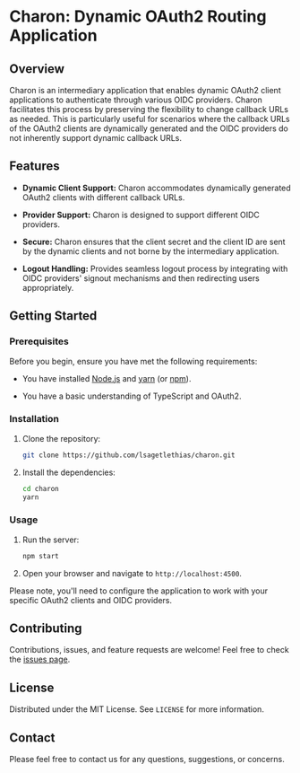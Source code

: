 # Charon: Dynamic OAuth2 Routing Application

## Overview

Charon is an intermediary application that enables dynamic OAuth2 client applications to authenticate through various OIDC providers. Charon facilitates this process by preserving the flexibility to change callback URLs as needed. This is particularly useful for scenarios where the callback URLs of the OAuth2 clients are dynamically generated and the OIDC providers do not inherently support dynamic callback URLs.

## Features

- **Dynamic Client Support:** Charon accommodates dynamically generated OAuth2 clients with different callback URLs.

- **Provider Support:** Charon is designed to support different OIDC providers.

- **Secure:** Charon ensures that the client secret and the client ID are sent by the dynamic clients and not borne by the intermediary application.

- **Logout Handling:** Provides seamless logout process by integrating with OIDC providers' signout mechanisms and then redirecting users appropriately.


## Getting Started

### Prerequisites

Before you begin, ensure you have met the following requirements:

- You have installed [Node.js](https://nodejs.org/) and [yarn](https://yarnpkg.com/) (or [npm](https://www.npmjs.com/)).

- You have a basic understanding of TypeScript and OAuth2.

### Installation

1. Clone the repository:

    ```bash
    git clone https://github.com/lsagetlethias/charon.git
    ```

2. Install the dependencies:

    ```bash
    cd charon
    yarn
    ```

### Usage

1. Run the server:

    ```bash
    npm start
    ```

2. Open your browser and navigate to `http://localhost:4500`.

Please note, you'll need to configure the application to work with your specific OAuth2 clients and OIDC providers.

## Contributing

Contributions, issues, and feature requests are welcome! Feel free to check the [issues page](https://github.com/lsagetlethias/charon/issues).

## License

Distributed under the MIT License. See `LICENSE` for more information.

## Contact

Please feel free to contact us for any questions, suggestions, or concerns.
